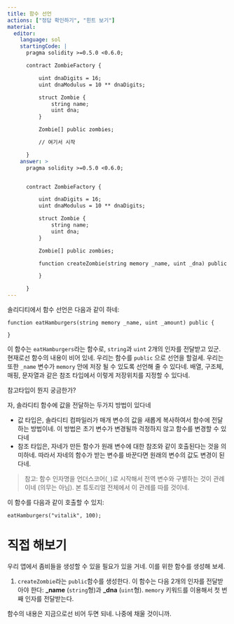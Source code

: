 ```yaml
---
title: 함수 선언
actions: ["정답 확인하기", "힌트 보기"]
material:
  editor:
    language: sol
    startingCode: |
      pragma solidity >=0.5.0 <0.6.0;

      contract ZombieFactory {

          uint dnaDigits = 16;
          uint dnaModulus = 10 ** dnaDigits;

          struct Zombie {
              string name;
              uint dna;
          }

          Zombie[] public zombies;

          // 여기서 시작

      }
    answer: >
      pragma solidity >=0.5.0 <0.6.0;


      contract ZombieFactory {

          uint dnaDigits = 16;
          uint dnaModulus = 10 ** dnaDigits;

          struct Zombie {
              string name;
              uint dna;
          }

          Zombie[] public zombies;

          function createZombie(string memory _name, uint _dna) public {

          }

      }
---
```


솔리디티에서 함수 선언은 다음과 같이 하네:

```
function eatHamburgers(string memory _name, uint _amount) public {

}
```

이 함수는 `eatHamburgers`라는 함수로, `string`과 `uint` 2개의 인자를 전달받고 있군. 현재로선 함수의 내용이 비어 있네. 우리는 함수를 `public` 으로 선언을 할걸세. 우리는 또한 `_name` 변수가 `memory` 안에 저장 될 수 있도록 선언해 줄 수 있다네. 배열, 구조체, 매핑, 문자열과 같은 참조 타입에서 이렇게 저장위치를 지정할 수 있다네.

참고타입이 뭔지 궁금한가?

자, 솔라디티 함수에 값을 전달하는 두가지 방법이 있다네

- 값 타입은, 솔라디티 컴파일러가 매개 변수의 값을 새롭게 복사하여서 함수에 전달하는 방법이네. 이 방법은 초기 변수가 변경될까 걱정하지 않고 함수를 변경할 수 있다네
- 참조 타입은, 자네가 만든 함수가 원래 변수에 대한 참조와 같이 호출된다는 것을 의미하네. 따라서 자네의 함수가 받는 변수를 바꾼다면 원래의 변수의 값도 변경이 된다네.

> 참고: 함수 인자명을 언더스코어(`_`)로 시작해서 전역 변수와 구별하는 것이 관례이네 (의무는 아님). 본 튜토리얼 전체에서 이 관례를 따를 것이네.

이 함수를 다음과 같이 호출할 수 있지:

```
eatHamburgers("vitalik", 100);
```

# 직접 해보기

우리 앱에서 좀비들을 생성할 수 있을 필요가 있을 거네. 이를 위한 함수를 생성해 보세.

1. `createZombie`라는 `public`함수를 생성한다. 이 함수는 다음 2개의 인자를 전달받아야 한다: **\_name** (`string`형)과 **\_dna** (`uint`형). `memory` 키워드를 이용해서 첫 번째 인자를 전달받는다.

함수의 내용은 지금으로선 비어 두면 되네. 나중에 채울 것이니까.
